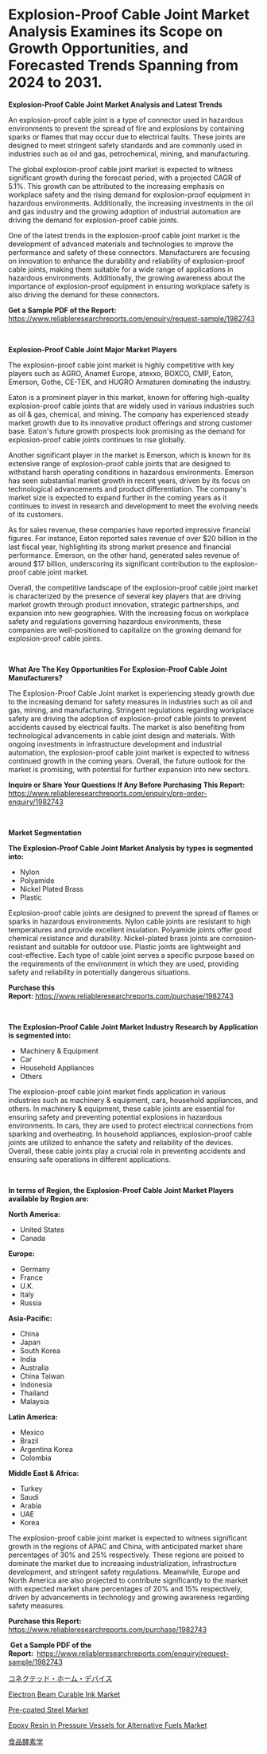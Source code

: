<p><h1>Explosion-Proof Cable Joint Market Analysis Examines its Scope on Growth Opportunities, and Forecasted Trends Spanning from 2024 to 2031.</h1></p><p><strong>Explosion-Proof Cable Joint Market Analysis and Latest Trends</strong></p>
<p><p>An explosion-proof cable joint is a type of connector used in hazardous environments to prevent the spread of fire and explosions by containing sparks or flames that may occur due to electrical faults. These joints are designed to meet stringent safety standards and are commonly used in industries such as oil and gas, petrochemical, mining, and manufacturing.</p><p>The global explosion-proof cable joint market is expected to witness significant growth during the forecast period, with a projected CAGR of 5.1%. This growth can be attributed to the increasing emphasis on workplace safety and the rising demand for explosion-proof equipment in hazardous environments. Additionally, the increasing investments in the oil and gas industry and the growing adoption of industrial automation are driving the demand for explosion-proof cable joints.</p><p>One of the latest trends in the explosion-proof cable joint market is the development of advanced materials and technologies to improve the performance and safety of these connectors. Manufacturers are focusing on innovation to enhance the durability and reliability of explosion-proof cable joints, making them suitable for a wide range of applications in hazardous environments. Additionally, the growing awareness about the importance of explosion-proof equipment in ensuring workplace safety is also driving the demand for these connectors.</p></p>
<p><strong>Get a Sample PDF of the Report:&nbsp;</strong> <a href="https://www.reliableresearchreports.com/enquiry/request-sample/1982743">https://www.reliableresearchreports.com/enquiry/request-sample/1982743</a></p>
<p>&nbsp;</p>
<p><strong>Explosion-Proof Cable Joint Major Market Players</strong></p>
<p><p>The explosion-proof cable joint market is highly competitive with key players such as AGRO, Anamet Europe, atexxo, BOXCO, CMP, Eaton, Emerson, Gothe, CE-TEK, and HUGRO Armaturen dominating the industry. </p><p>Eaton is a prominent player in this market, known for offering high-quality explosion-proof cable joints that are widely used in various industries such as oil & gas, chemical, and mining. The company has experienced steady market growth due to its innovative product offerings and strong customer base. Eaton's future growth prospects look promising as the demand for explosion-proof cable joints continues to rise globally.</p><p>Another significant player in the market is Emerson, which is known for its extensive range of explosion-proof cable joints that are designed to withstand harsh operating conditions in hazardous environments. Emerson has seen substantial market growth in recent years, driven by its focus on technological advancements and product differentiation. The company's market size is expected to expand further in the coming years as it continues to invest in research and development to meet the evolving needs of its customers.</p><p>As for sales revenue, these companies have reported impressive financial figures. For instance, Eaton reported sales revenue of over $20 billion in the last fiscal year, highlighting its strong market presence and financial performance. Emerson, on the other hand, generated sales revenue of around $17 billion, underscoring its significant contribution to the explosion-proof cable joint market.</p><p>Overall, the competitive landscape of the explosion-proof cable joint market is characterized by the presence of several key players that are driving market growth through product innovation, strategic partnerships, and expansion into new geographies. With the increasing focus on workplace safety and regulations governing hazardous environments, these companies are well-positioned to capitalize on the growing demand for explosion-proof cable joints.</p></p>
<p>&nbsp;</p>
<p><strong>What Are The Key Opportunities For Explosion-Proof Cable Joint Manufacturers?</strong></p>
<p><p>The Explosion-Proof Cable Joint market is experiencing steady growth due to the increasing demand for safety measures in industries such as oil and gas, mining, and manufacturing. Stringent regulations regarding workplace safety are driving the adoption of explosion-proof cable joints to prevent accidents caused by electrical faults. The market is also benefiting from technological advancements in cable joint design and materials. With ongoing investments in infrastructure development and industrial automation, the explosion-proof cable joint market is expected to witness continued growth in the coming years. Overall, the future outlook for the market is promising, with potential for further expansion into new sectors.</p></p>
<p><strong>Inquire or Share Your Questions If Any Before Purchasing This Report:</strong> <a href="https://www.reliableresearchreports.com/enquiry/pre-order-enquiry/1982743">https://www.reliableresearchreports.com/enquiry/pre-order-enquiry/1982743</a></p>
<p>&nbsp;</p>
<p><strong>Market Segmentation</strong></p>
<p><strong>The Explosion-Proof Cable Joint Market Analysis by types is segmented into:</strong></p>
<p><ul><li>Nylon</li><li>Polyamide</li><li>Nickel Plated Brass</li><li>Plastic</li></ul></p>
<p><p>Explosion-proof cable joints are designed to prevent the spread of flames or sparks in hazardous environments. Nylon cable joints are resistant to high temperatures and provide excellent insulation. Polyamide joints offer good chemical resistance and durability. Nickel-plated brass joints are corrosion-resistant and suitable for outdoor use. Plastic joints are lightweight and cost-effective. Each type of cable joint serves a specific purpose based on the requirements of the environment in which they are used, providing safety and reliability in potentially dangerous situations.</p></p>
<p><strong>Purchase this Report:&nbsp;</strong><a href="https://www.reliableresearchreports.com/purchase/1982743">https://www.reliableresearchreports.com/purchase/1982743</a></p>
<p>&nbsp;</p>
<p><strong>The Explosion-Proof Cable Joint Market Industry Research by Application is segmented into:</strong></p>
<p><ul><li>Machinery & Equipment</li><li>Car</li><li>Household Appliances</li><li>Others</li></ul></p>
<p><p>The explosion-proof cable joint market finds application in various industries such as machinery & equipment, cars, household appliances, and others. In machinery & equipment, these cable joints are essential for ensuring safety and preventing potential explosions in hazardous environments. In cars, they are used to protect electrical connections from sparking and overheating. In household appliances, explosion-proof cable joints are utilized to enhance the safety and reliability of the devices. Overall, these cable joints play a crucial role in preventing accidents and ensuring safe operations in different applications.</p></p>
<p>&nbsp;</p>
<p><strong>In terms of Region, the Explosion-Proof Cable Joint Market Players available by Region are:</strong></p>
<p>
    <p> <strong> North America: </strong>
        <ul>
            <li>United States</li>
            <li>Canada</li>
        </ul>
        </p> 
    <p> <strong> Europe: </strong>
        <ul>
            <li>Germany</li>
            <li>France</li>
            <li>U.K.</li>
            <li>Italy</li>
            <li>Russia</li>
        </ul>
        </p> 
    <p> <strong> Asia-Pacific: </strong>
        <ul>
            <li>China</li>
            <li>Japan</li>
            <li>South Korea</li>
            <li>India</li>
            <li>Australia</li>
            <li>China Taiwan</li>
            <li>Indonesia</li>
            <li>Thailand</li>
            <li>Malaysia</li>
        </ul>
        </p> 
    <p> <strong> Latin America: </strong>
        <ul>
            <li>Mexico</li>
            <li>Brazil</li>
            <li>Argentina Korea</li>
            <li>Colombia</li>
        </ul>
        </p> 
    <p> <strong> Middle East & Africa: </strong>
        <ul>
            <li>Turkey</li>
            <li>Saudi</li>
            <li>Arabia</li>
            <li>UAE</li>
            <li>Korea</li>
        </ul>
    </p>
    </p>
<p><p>The explosion-proof cable joint market is expected to witness significant growth in the regions of APAC and China, with anticipated market share percentages of 30% and 25% respectively. These regions are poised to dominate the market due to increasing industrialization, infrastructure development, and stringent safety regulations. Meanwhile, Europe and North America are also projected to contribute significantly to the market with expected market share percentages of 20% and 15% respectively, driven by advancements in technology and growing awareness regarding safety measures.</p></p>
<p><strong>Purchase this Report: </strong><a href="https://www.reliableresearchreports.com/purchase/1982743">https://www.reliableresearchreports.com/purchase/1982743</a></p>
<p>&nbsp;<strong>Get a Sample PDF of the Report:&nbsp;&nbsp;</strong><a href="https://www.reliableresearchreports.com/enquiry/request-sample/1982743">https://www.reliableresearchreports.com/enquiry/request-sample/1982743</a></p>
<p><strong></strong></p>
<p><p><a href="https://github.com/xtkhtofdt934839/Market-Research-Report-List-1/blob/main/29958542388.md">コネクテッド・ホーム・デバイス</a></p><p><a href="https://github.com/josesg55/Market-Research-Report-List-1/blob/main/electron-beam-curable-ink-market.md">Electron Beam Curable Ink Market</a></p><p><a href="https://issuu.com/reportprime-2/docs/pre-coated-steel-market-size-2030.pptx">Pre-coated Steel Market</a></p><p><a href="https://github.com/mancsybtousav/Market-Research-Report-List-1/blob/main/epoxy-resin-in-pressure-vessels-for-alternative-fuels-market.md">Epoxy Resin in Pressure Vessels for Alternative Fuels Market</a></p><p><a href="https://github.com/ddwcuskozol07187/Market-Research-Report-List-1/blob/main/52772092389.md">食品酵素学</a></p></p>